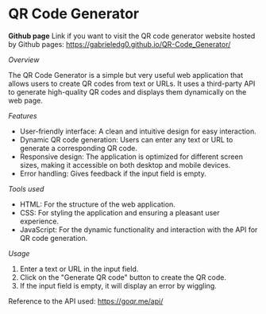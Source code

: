# QR Code Generator

**Github page**
Link if you want to visit the QR code generator website hosted by Github pages: https://gabrieledg0.github.io/QR-Code_Generator/

*Overview*

The QR Code Generator is a simple but very useful web application that allows users to create QR codes from text or URLs. It uses a third-party API to generate high-quality QR codes and displays them dynamically on the web page.

*Features*
- User-friendly interface: A clean and intuitive design for easy interaction.
- Dynamic QR code generation: Users can enter any text or URL to generate a corresponding QR code.
- Responsive design: The application is optimized for different screen sizes, making it accessible on both desktop and mobile devices.
- Error handling: Gives feedback if the input field is empty.

*Tools used*
- HTML: For the structure of the web application.
- CSS: For styling the application and ensuring a pleasant user experience.
- JavaScript: For the dynamic functionality and interaction with the API for QR code generation.

*Usage*
1) Enter a text or URL in the input field.
2) Click on the "Generate QR code" button to create the QR code.
3) If the input field is empty, it will display an error by wiggling.

Reference to the API used:
https://goqr.me/api/
